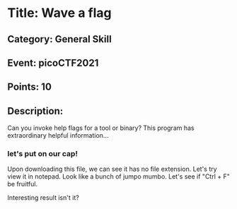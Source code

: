 # Title: Wave a flag
## Category: General Skill
## Event: picoCTF2021 
## Points: 10

## Description:
Can you invoke help flags for a tool or binary? This program has extraordinary helpful information...

### let's put on our cap!
Upon downloading this file, we can see it has no file extension. Let's try view it in notepad. Look like a bunch of jumpo mumbo. Let's see if "Ctrl + F" be fruitful. 

Interesting result isn't it?




